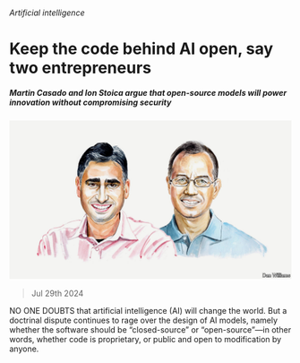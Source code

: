 ###### Artificial intelligence

# Keep the code behind AI open, say two entrepreneurs 

##### Martin Casado and Ion Stoica argue that open-source models will power innovation without compromising security 

![image](images/20240726_BID001.jpg) 

> Jul 29th 2024 

NO ONE DOUBTS that artificial intelligence (AI) will change the world. But a doctrinal dispute continues to rage over the design of AI models, namely whether the software should be “closed-source” or “open-source”—in other words, whether code is proprietary, or public and open to modification by anyone. 

